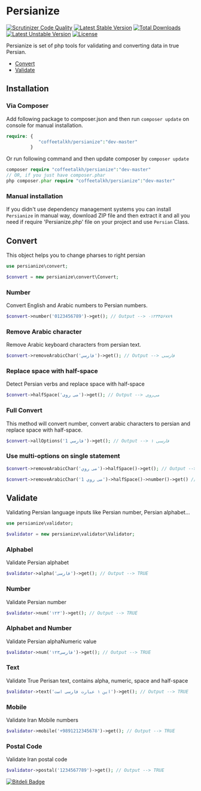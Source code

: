 # Persianize
[![Scrutinizer Code Quality](https://scrutinizer-ci.com/g/coffeetalkh/persianize/badges/quality-score.png?b=master)](https://scrutinizer-ci.com/g/coffeetalkh/persianize/?branch=master)
[![Latest Stable Version](https://poser.pugx.org/coffeetalkh/persianize/v/stable)](https://packagist.org/packages/coffeetalkh/persianize) [![Total Downloads](https://poser.pugx.org/coffeetalkh/persianize/downloads)](https://packagist.org/packages/coffeetalkh/persianize) [![Latest Unstable Version](https://poser.pugx.org/coffeetalkh/persianize/v/unstable)](https://packagist.org/packages/coffeetalkh/persianize) [![License](https://poser.pugx.org/coffeetalkh/persianize/license)](https://packagist.org/packages/coffeetalkh/persianize)

Persianize is set of php tools for validating and converting data in true Persian.

* [Convert](#convert)
* [Validate](#validate)

## Installation

### Via Composer
Add following package to composer.json and then run ```composer update``` on console for manual installation.

```php
require: {
			"coffeetalkh/persianize":"dev-master"
		 }
```

Or run following command and then update composer by ```composer update```

```php
composer require "coffeetalkh/persianize":"dev-master"
// OR, if you just have composer.phar
php composer.phar require "coffeetalkh/persianize":"dev-master"
```

### Manual installation
If you didn't use dependency management systems you can install ```Persianize``` in manual way, download ZIP file and then extract it and all you need if require 'Persianize.php' file on your project and use ```Persian``` Class.

## Convert
This object helps you to change pharses to right persian

```php
use persianize\convert;

$convert = new persianize\convert\Convert;
```

### Number
Convert English and Arabic numbers to Persian numbers.

```php
$convert->number('0123456789')->get(); // Output --> ۰۱۲۳۴۵۶۷۸۹
```

### Remove Arabic character
Remove Arabic keyboard characters from persian text.

```php
$convert->removeArabicChar('فارسي')->get(); // Output --> فارسی
```

### Replace space with half-space
Detect Persian verbs and replace space with half-space
```php
$convert->halfSpace('می روی')->get(); // Output --> می‌روی
```

### Full Convert
This method will convert number, convert arabic characters to persian and replace space with half-space.

```php
$convert->allOptions('فارسي 1')->get(); // Output --> فارسی ۱
```

### Use multi-options on single statement

```php
$convert->removeArabicChar('می روي')->halfSpace()->get(); // Output --> می‌روی

$convert->removeArabicChar('می روي 1')->halfSpace()->number()->get() // Output --> می‌روی ۱
```

## Validate
Validating Persian language inputs like Persian number, Persian alphabet...

```php
use persianize\validator;

$validator = new persianize\validator\Validator;
```

### Alphabel
Validate Persian alphabet

```php
$validator->alpha('فارسی')->get(); // Output --> TRUE
```

### Number
Validate Persian number

```php
$validator->num('۱۲۳')->get(); // Output --> TRUE
```

### Alphabet and Number
Validate Persian alphaNumeric value

```php
$validator->num('فارسی۱۲۳')->get(); // Output --> TRUE
```

### Text
Validate True Perisan text, contains alpha, numeric, space and half-space

```php
$validator->text('این ۱ عبارت فارسی است')->get(); // Output --> TRUE
```

### Mobile
Validate Iran Mobile numbers

```php
$validator->mobile('+9891212345678')->get(); // Output --> TRUE
```

### Postal Code
Validate Iran postal code

```php
$validator->postal('1234567789')->get(); // Output --> TRUE
```

[![Bitdeli Badge](https://d2weczhvl823v0.cloudfront.net/opencafe/datium/trend.png)](https://bitdeli.com/free "Bitdeli Badge")
